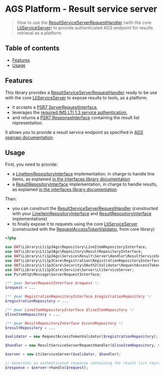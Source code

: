 # AGS Platform - Result service server

> How to use the [ResultServiceServerRequestHandler](../../src/Service/Result/Server/Handler/ResultServiceServerRequestHandler.php) (with the core [LtiServiceServer](https://github.com/oat-sa/lib-lti1p3-core/blob/master/src/Service/Server/LtiServiceServer.php)) to provide authenticated AGS endpoint for results retrieval as a platform.

## Table of contents

- [Features](#features)
- [Usage](#usage)

## Features

This library provides a [ResultServiceServerRequestHandler](../../src/Service/Result/Server/Handler/ResultServiceServerRequestHandler.php) ready to be use with the core [LtiServiceServer](https://github.com/oat-sa/lib-lti1p3-core/blob/master/src/Service/Server/LtiServiceServer.php) to expose results to tools, as a platform.

- it accepts a [PSR7 ServerRequestInterface](https://www.php-fig.org/psr/psr-7/#321-psrhttpmessageserverrequestinterface),
- leverages the [required IMS LTI 1.3 service authentication](https://www.imsglobal.org/spec/security/v1p0/#securing_web_services),
- and returns a [PSR7 ResponseInterface](https://www.php-fig.org/psr/psr-7/#33-psrhttpmessageresponseinterface) containing the result list representation.

It allows you to provide a result service endpoint as specified in [AGS openapi documentation](https://www.imsglobal.org/spec/lti-ags/v2p0/openapi/#/default).

## Usage

First, you need to provide:
- a [LineItemRepositoryInterface](../../src/Repository/LineItemRepositoryInterface.php) implementation, in charge to handle line items, as explained [in the interfaces library documentation](../quickstart/interfaces.md)
- a [ResultRepositoryInterface](../../src/Repository/ResultRepositoryInterface.php) implementation, in charge to handle results, as explained [in the interfaces library documentation](../quickstart/interfaces.md)

Then:
- you can construct the [ResultServiceServerRequestHandler](../../src/Service/Result/Server/Handler/ResultServiceServerRequestHandler.php) (constructed with your [LineItemRepositoryInterface](../../src/Repository/LineItemRepositoryInterface.php) and [ResultRepositoryInterface](../../src/Repository/ResultRepositoryInterface.php) implementations)
- to finally expose it to requests using the core [LtiServiceServer](https://github.com/oat-sa/lib-lti1p3-core/blob/master/src/Service/Server/LtiServiceServer.php) (constructed with the [RequestAccessTokenValidator](https://github.com/oat-sa/lib-lti1p3-core/blob/master/src/Security/OAuth2/Validator/RequestAccessTokenValidator.php), from core library)

```php
<?php

use OAT\Library\Lti1p3Ags\Repository\LineItemRepositoryInterface;
use OAT\Library\Lti1p3Ags\Repository\ResultRepositoryInterface;
use OAT\Library\Lti1p3Ags\Service\Result\Server\Handler\ResultServiceServerRequestHandler;
use OAT\Library\Lti1p3Core\Registration\RegistrationRepositoryInterface;
use OAT\Library\Lti1p3Core\Security\OAuth2\Validator\RequestAccessTokenValidator;
use OAT\Library\Lti1p3Core\Service\Server\LtiServiceServer;
use Psr\Http\Message\ServerRequestInterface;

/** @var ServerRequestInterface $request */
$request = ...

/** @var RegistrationRepositoryInterface $registrationRepository */
$registrationRepository = ...

/** @var LineItemRepositoryInterface $lineItemRepository */
$lineItemRepository = ...

/** @var ResultRepositoryInterface $scoreRepository */
$resultRepository = ...

$validator = new RequestAccessTokenValidator($registrationRepository);

$handler = new ResultServiceServerRequestHandler($lineItemRepository, $resultRepository);

$server = new LtiServiceServer($validator, $handler);

// Generates an authenticated response containing the result list representation
$response = $server->handle($request);
```

